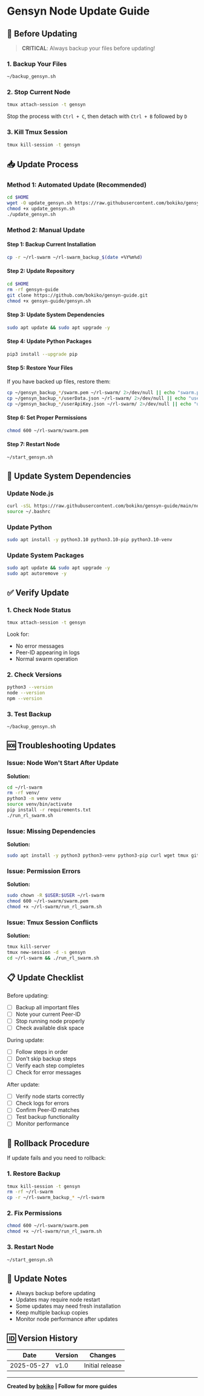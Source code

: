 # Gensyn Node Update Guide

## 🔄 Before Updating

> **CRITICAL**: Always backup your files before updating!

### 1. Backup Your Files

```bash
~/backup_gensyn.sh
```

### 2. Stop Current Node

```bash
tmux attach-session -t gensyn
```

Stop the process with `Ctrl + C`, then detach with `Ctrl + B` followed by `D`

### 3. Kill Tmux Session

```bash
tmux kill-session -t gensyn
```

## 📥 Update Process

### Method 1: Automated Update (Recommended)

```bash
cd $HOME
wget -O update_gensyn.sh https://raw.githubusercontent.com/bokiko/gensyn-guide/main/update.sh
chmod +x update_gensyn.sh
./update_gensyn.sh
```

### Method 2: Manual Update

#### Step 1: Backup Current Installation

```bash
cp -r ~/rl-swarm ~/rl-swarm_backup_$(date +%Y%m%d)
```

#### Step 2: Update Repository

```bash
cd $HOME
rm -rf gensyn-guide
git clone https://github.com/bokiko/gensyn-guide.git
chmod +x gensyn-guide/gensyn.sh
```

#### Step 3: Update System Dependencies

```bash
sudo apt update && sudo apt upgrade -y
```

#### Step 4: Update Python Packages

```bash
pip3 install --upgrade pip
```

#### Step 5: Restore Your Files

If you have backed up files, restore them:

```bash
cp ~/gensyn_backup_*/swarm.pem ~/rl-swarm/ 2>/dev/null || echo "swarm.pem not found in backup"
cp ~/gensyn_backup_*/userData.json ~/rl-swarm/ 2>/dev/null || echo "userData.json not found"
cp ~/gensyn_backup_*/userApiKey.json ~/rl-swarm/ 2>/dev/null || echo "userApiKey.json not found"
```

#### Step 6: Set Proper Permissions

```bash
chmod 600 ~/rl-swarm/swarm.pem
```

#### Step 7: Restart Node

```bash
~/start_gensyn.sh
```

## 🔧 Update System Dependencies

### Update Node.js

```bash
curl -sSL https://raw.githubusercontent.com/bokiko/gensyn-guide/main/node.sh | bash
source ~/.bashrc
```

### Update Python

```bash
sudo apt install -y python3.10 python3.10-pip python3.10-venv
```

### Update System Packages

```bash
sudo apt update && sudo apt upgrade -y
sudo apt autoremove -y
```

## ✅ Verify Update

### 1. Check Node Status

```bash
tmux attach-session -t gensyn
```

Look for:
- No error messages
- Peer-ID appearing in logs
- Normal swarm operation

### 2. Check Versions

```bash
python3 --version
node --version
npm --version
```

### 3. Test Backup

```bash
~/backup_gensyn.sh
```

## 🆘 Troubleshooting Updates

### Issue: Node Won't Start After Update

**Solution:**
```bash
cd ~/rl-swarm
rm -rf venv/
python3 -m venv venv
source venv/bin/activate
pip install -r requirements.txt
./run_rl_swarm.sh
```

### Issue: Missing Dependencies

**Solution:**
```bash
sudo apt install -y python3 python3-venv python3-pip curl wget tmux git lsof nano unzip iproute2 build-essential
```

### Issue: Permission Errors

**Solution:**
```bash
sudo chown -R $USER:$USER ~/rl-swarm
chmod 600 ~/rl-swarm/swarm.pem
chmod +x ~/rl-swarm/run_rl_swarm.sh
```

### Issue: Tmux Session Conflicts

**Solution:**
```bash
tmux kill-server
tmux new-session -d -s gensyn
cd ~/rl-swarm && ./run_rl_swarm.sh
```

## 📋 Update Checklist

Before updating:
- [ ] Backup all important files
- [ ] Note your current Peer-ID
- [ ] Stop running node properly
- [ ] Check available disk space

During update:
- [ ] Follow steps in order
- [ ] Don't skip backup steps
- [ ] Verify each step completes
- [ ] Check for error messages

After update:
- [ ] Verify node starts correctly
- [ ] Check logs for errors
- [ ] Confirm Peer-ID matches
- [ ] Test backup functionality
- [ ] Monitor performance

## 🔄 Rollback Procedure

If update fails and you need to rollback:

### 1. Restore Backup

```bash
tmux kill-session -t gensyn
rm -rf ~/rl-swarm
cp -r ~/rl-swarm_backup_* ~/rl-swarm
```

### 2. Fix Permissions

```bash
chmod 600 ~/rl-swarm/swarm.pem
chmod +x ~/rl-swarm/run_rl_swarm.sh
```

### 3. Restart Node

```bash
~/start_gensyn.sh
```

## 📝 Update Notes

- Always backup before updating
- Updates may require node restart
- Some updates may need fresh installation
- Keep multiple backup copies
- Monitor node performance after updates

## 🆔 Version History

| Date | Version | Changes |
|------|---------|---------|
| 2025-05-27 | v1.0 | Initial release |

---

**Created by [bokiko](https://github.com/bokiko) | Follow for more guides**